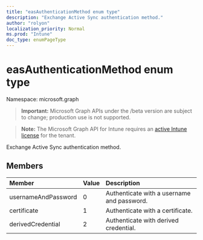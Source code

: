 ```yaml
---
title: "easAuthenticationMethod enum type"
description: "Exchange Active Sync authentication method."
author: "rolyon"
localization_priority: Normal
ms.prod: "Intune"
doc_type: enumPageType
---
```


# easAuthenticationMethod enum type

Namespace: microsoft.graph

> **Important:** Microsoft Graph APIs under the /beta version are subject to change; production use is not supported.

> **Note:** The Microsoft Graph API for Intune requires an [active Intune license](https://go.microsoft.com/fwlink/?linkid=839381) for the tenant.

Exchange Active Sync authentication method.

## Members
|Member|Value|Description|
|:---|:---|:---|
|usernameAndPassword|0|Authenticate with a username and password.|
|certificate|1|Authenticate with a certificate.|
|derivedCredential|2|Authenticate with derived credential.|



